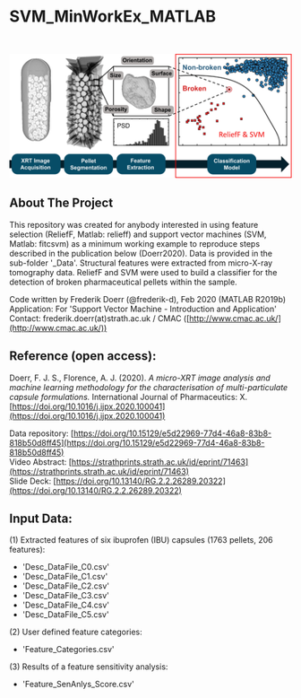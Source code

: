 # SVM_MinWorkEx_MATLAB

<!-- Graphical Abstract -->
<br />
<p align="center">
  <a href="https://github.com/frederik-d/SVM_MinWorkEx_MATLAB">
    <img src="Graphical_Abstract.jpg" alt="Logo" width="508" height="221">
  </a>
</p>

<!-- About The Project -->
## About The Project

This repository was created for anybody interested in using feature selection (ReliefF, Matlab: relieff) and support vector machines (SVM, Matlab: fitcsvm) as a minimum working example to reproduce steps described in the publication below (Doerr2020). Data is provided in the sub-folder '_Data'. Structural features were extracted from micro-X-ray tomography data. ReliefF and SVM were used to build a classifier for the detection of broken pharmaceutical pellets within the sample.

Code written by Frederik Doerr (@frederik-d), Feb 2020 (MATLAB R2019b)  
Application: For 'Support Vector Machine - Introduction and Application'  
Contact: frederik.doerr(at)strath.ac.uk / CMAC ([http://www.cmac.ac.uk/](http://www.cmac.ac.uk/))  

<!-- Reference-->
## Reference (open access):
Doerr, F. J. S., Florence, A. J. (2020). *A micro-XRT image analysis and machine learning methodology for the characterisation of multi-particulate capsule formulations.* International Journal of Pharmaceutics: X. [https://doi.org/10.1016/j.ijpx.2020.100041](https://doi.org/10.1016/j.ijpx.2020.100041)

Data repository: [https://doi.org/10.15129/e5d22969-77d4-46a8-83b8-818b50d8ff45](https://doi.org/10.15129/e5d22969-77d4-46a8-83b8-818b50d8ff45)  
Video Abstract: [https://strathprints.strath.ac.uk/id/eprint/71463](https://strathprints.strath.ac.uk/id/eprint/71463)  
Slide Deck: [https://doi.org/10.13140/RG.2.2.26289.20322](https://doi.org/10.13140/RG.2.2.26289.20322)  

<!-- Data -->
## Input Data:
(1) Extracted features of six ibuprofen (IBU) capsules (1763 pellets, 206 features):
* 'Desc_DataFile_C0.csv'
* 'Desc_DataFile_C1.csv'
* 'Desc_DataFile_C2.csv'
* 'Desc_DataFile_C3.csv'
* 'Desc_DataFile_C4.csv'
* 'Desc_DataFile_C5.csv'

(2) User defined feature categories:
* 'Feature_Categories.csv'

(3) Results of a feature sensitivity analysis:
* 'Feature_SenAnlys_Score.csv'
